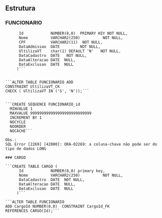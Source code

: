 

## Estrutura 

### FUNCIONARIO
   
``` CREATE TABLE FUNCIONARIO (
	  Id            NUMBER(8,0)  PRIMARY KEY NOT NULL,
	  Nome          VARCHAR2(250)          NOT NULL,
	  CPF   		VARCHAR2(11)  NOT NULL,
	  DataAdmissao  DATE         NOT NULL,
	  UltilizaVT 	char(1) DEFAULT 'N'   NOT NULL,
	  DataCadastro  DATE   NOT NULL,
	  DataAlteracao DATE  NULL,
	  DataExclusao  DATE  NULL
	 )```
	  	
	 
```ALTER TABLE FUNCIONARIO ADD
CONSTRAINT UltilizaVT_CK 
CHECK ( UltilizaVT IN ('S', 'N'));```

 
```CREATE SEQUENCE FUNCIONARIO_id
  MINVALUE 1
  MAXVALUE 999999999999999999999999999
  INCREMENT BY 1
  NOCYCLE
  NOORDER
  NOCACHE```

Obs.:
SQL Error [2269] [42000]: ORA-02269: a coluna-chave não pode ser do tipo de dados LONG

### CARGO 
	 
```CREATE TABLE CARGO (
	  Id            NUMBER(8,0) primary key,	 
	  Nome          VARCHAR2(250)          NOT NULL,	
	  DataCadastro  DATE  NOT NULL,
	  DataAlteracao DATE  NULL,
	  DataExclusao  DATE  NULL
	 )```
	 
```ALTER TABLE FUNCIONARIO
ADD CargoId NUMBER(8,0)  CONSTRAINT CargoId_FK 
REFERENCES CARGO(Id);```


	 
	 
